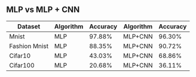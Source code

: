 ## MLP vs MLP + CNN

| Dataset       | Algorithm   | Accuracy | Algorithm   | Accuracy |
| -------       | ---         | ---      | ---         | ---      |
| Mnist         |    MLP      | 97.88%   | MLP+CNN     | 96.30%   |
| Fashion Mnist |    MLP      | 88.35%   | MLP+CNN     | 90.72%   |
| Cifar10       |    MLP      | 43.03%   | MLP+CNN     | 68.86%   |
| Cifar100      |    MLP      | 20.68%   | MLP+CNN     | 36.11%   |
